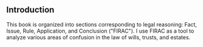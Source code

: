 ## Introduction 

This book is organized into sections corresponding to legal reasoning: Fact, Issue, Rule, Application, and Conclusion ("FIRAC"). I use FIRAC as a tool to analyze various areas of confusion in the law of wills, trusts, and estates. 

